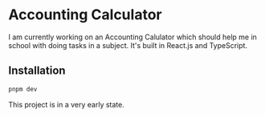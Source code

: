 # Accounting Calculator

I am currently working on an Accounting Calulator which should help me in school with doing tasks in a subject. It's built in React.js and TypeScript.

## Installation

```bash
pnpm dev
```

This project is in a very early state.
